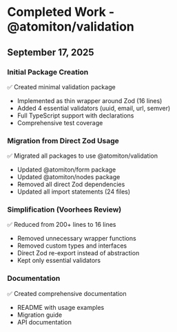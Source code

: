 # Completed Work - @atomiton/validation

## September 17, 2025

### Initial Package Creation

✅ Created minimal validation package

- Implemented as thin wrapper around Zod (16 lines)
- Added 4 essential validators (uuid, email, url, semver)
- Full TypeScript support with declarations
- Comprehensive test coverage

### Migration from Direct Zod Usage

✅ Migrated all packages to use @atomiton/validation

- Updated @atomiton/form package
- Updated @atomiton/nodes package
- Removed all direct Zod dependencies
- Updated all import statements (24 files)

### Simplification (Voorhees Review)

✅ Reduced from 200+ lines to 16 lines

- Removed unnecessary wrapper functions
- Removed custom types and interfaces
- Direct Zod re-export instead of abstraction
- Kept only essential validators

### Documentation

✅ Created comprehensive documentation

- README with usage examples
- Migration guide
- API documentation
